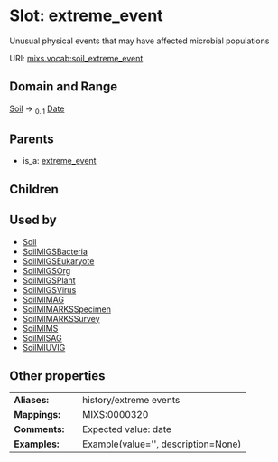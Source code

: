 
# Slot: extreme_event


Unusual physical events that may have affected microbial populations

URI: [mixs.vocab:soil_extreme_event](https://w3id.org/mixs/vocab/soil_extreme_event)


## Domain and Range

[Soil](Soil.md) &#8594;  <sub>0..1</sub> [Date](types/Date.md)

## Parents

 *  is_a: [extreme_event](extreme_event.md)

## Children


## Used by

 * [Soil](Soil.md)
 * [SoilMIGSBacteria](SoilMIGSBacteria.md)
 * [SoilMIGSEukaryote](SoilMIGSEukaryote.md)
 * [SoilMIGSOrg](SoilMIGSOrg.md)
 * [SoilMIGSPlant](SoilMIGSPlant.md)
 * [SoilMIGSVirus](SoilMIGSVirus.md)
 * [SoilMIMAG](SoilMIMAG.md)
 * [SoilMIMARKSSpecimen](SoilMIMARKSSpecimen.md)
 * [SoilMIMARKSSurvey](SoilMIMARKSSurvey.md)
 * [SoilMIMS](SoilMIMS.md)
 * [SoilMISAG](SoilMISAG.md)
 * [SoilMIUVIG](SoilMIUVIG.md)

## Other properties

|  |  |  |
| --- | --- | --- |
| **Aliases:** | | history/extreme events |
| **Mappings:** | | MIXS:0000320 |
| **Comments:** | | Expected value: date |
| **Examples:** | | Example(value='', description=None) |

